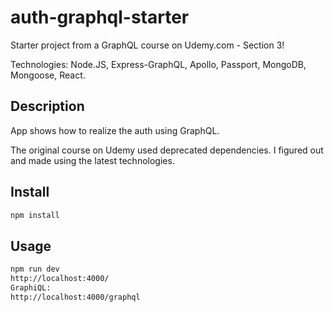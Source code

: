 # auth-graphql-starter

Starter project from a GraphQL course on Udemy.com - Section 3!

Technologies: Node.JS, Express-GraphQL, Apollo, Passport, MongoDB, Mongoose, React.

## Description

App shows how to realize the auth using GraphQL.

The original course on Udemy used deprecated dependencies.
I figured out and made using the latest technologies.


## Install

````bash
npm install
````

## Usage

````bash
npm run dev
http://localhost:4000/
GraphiQL:
http://localhost:4000/graphql
````

